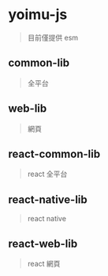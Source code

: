 # yoimu-js

> 目前僅提供 esm

## common-lib

> 全平台

## web-lib

> 網頁

## react-common-lib

> react 全平台

## react-native-lib

> react native

## react-web-lib

> react 網頁
